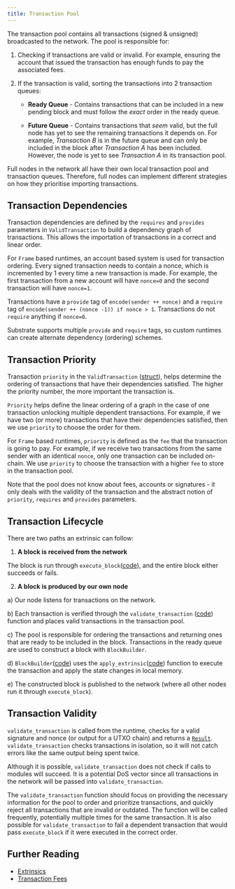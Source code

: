 ```yaml
---
title: Transaction Pool
---
```



The transaction pool contains all transactions (signed & unsigned) broadcasted to the network. The pool is responsible for:

1) Checking if transactions are valid or invalid. For example, ensuring the account that issued the transaction has enough funds to pay the associated fees.

2) If the transaction is valid, sorting the transactions into 2 transaction queues:
   - **Ready Queue** -  Contains transactions that can be included in a new pending block and must follow the *exact* order in the ready queue.

   - **Future Queue** - Contains transactions that *seem* valid, but the full node has yet to see the remaining transactions it depends on. For example, *Transaction B* is in the future queue and can only be included in the block after *Transaction A* has been included. However, the node is yet to see *Transaction A* in its transaction pool.

Full nodes in the network all have their own local transaction pool and transaction queues. Therefore, full nodes can implement different strategies on how they prioritise importing transactions.

## Transaction Dependencies

Transaction dependencies are defined by the `requires` and `provides` parameters in `ValidTransaction` to build a dependency graph of transactions. This allows the importation of transactions in a correct and linear order.

For `Frame` based runtimes, an account based system is used for transaction ordering. Every signed transaction needs to contain a nonce, which is incremented by 1 every time a new transaction is made. For example, the first transaction from a new account will have `nonce=0` and the second transaction will have `nonce=1`.

Transactions have a `provide` tag of `encode(sender ++ nonce)` and a `require` tag of `encode(sender ++ (nonce -1)) if nonce > 1`. Transactions do not `require` anything if `nonce=0`.

Substrate supports multiple `provide` and `require` tags, so custom runtimes can create alternate dependency (ordering) schemes.

## Transaction Priority

Transaction `priority` in the `ValidTransaction` ([struct](https://github.com/paritytech/substrate/blob/95cffde19d32aa998295cbe36b20168f4dd57fee/primitives/runtime/src/transaction_validity.rs#L166)), helps determine the ordering of transactions that have their dependencies satisfied. The higher the priority number, the more important the transaction is.

`Priority` helps define the linear ordering of a graph in the case of one transaction unlocking multiple dependent transactions. For example, if we have two (or more) transactions that have their dependencies satisfied, then we use `priority` to choose the order for them.


For `Frame` based runtimes, `priority` is defined as the `fee` that the transaction is going to pay. For example, if we receive two transactions from the same sender with an identical `nonce`, only one transaction can be included on-chain. We use `priority` to choose the transaction with a higher `fee` to store in the transaction pool.

Note that the pool does not know about fees, accounts or signatures - it only deals with the validity of the transaction and the abstract notion of `priority`, `requires` and `provides` parameters.

## Transaction Lifecycle

There are two paths an extrinsic can follow:

1. **A block is received from the network**

  The block is run through `execute_block`([code](https://github.com/paritytech/substrate/blob/20a9b15cdbed4bf962a4447e8bfb812f766f2fbc/frame/executive/src/lib.rs#L196)), and the entire block either succeeds or fails.

2. **A block is produced by our own node**

  a) Our node listens for transactions on the network.

  b) Each transaction is verified through the `validate_transaction` ([code](https://github.com/paritytech/substrate/blob/20a9b15cdbed4bf962a4447e8bfb812f766f2fbc/frame/executive/src/lib.rs#L304)) function and places valid transactions in the transaction pool.

  c) The pool is responsible for ordering the transactions and returning ones that are ready to be included in the block. Transactions in the ready queue are used to construct a block with `BlockBuilder`.

  d) `BlockBuilder`([code](https://github.com/paritytech/substrate/blob/master/client/block-builder/src/lib.rs)) uses the `apply_extrinsic`([code](https://github.com/paritytech/substrate/blob/20a9b15cdbed4bf962a4447e8bfb812f766f2fbc/frame/executive/src/lib.rs#L235)) function to execute the transaction and apply the state changes in local memory.

  e) The constructed block is published to the network (where all other nodes run it through `execute_block`).

## Transaction Validity

`validate_transaction` is called from the runtime, checks for a valid signature and nonce (or output for a UTXO chain) and returns a [`Result`](https://github.com/paritytech/substrate/blob/20a9b15cdbed4bf962a4447e8bfb812f766f2fbc/primitives/runtime/src/transaction_validity.rs#L150). `validate_transaction` checks transactions in isolation, so it will not catch errors like the same output being spent twice.

Although it is possible, `validate_transaction` does not check if calls to modules will succeed. It is a potential DoS vector since all transactions in the network will be passed into `validate_transaction`.

The `validate_transaction` function should focus on providing the necessary information for the pool to order and prioritize transactions, and quickly reject all transactions that are invalid or outdated. The function will be called frequently, potentially multiple times for the same transaction. It is also possible for `validate_transaction` to fail a dependent transaction that would pass `execute_block` if it were executed in the correct order.

## Further Reading
- [Extrinsics](conceptual/node/extrinsics.md)
- [Transaction Fees](development/module/fees.md)
